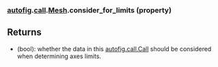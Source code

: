 ### [autofig](autofig.md).[call](autofig.call.md).[Mesh](autofig.call.Mesh.md).consider_for_limits (property)




Returns
-----------
* (bool): whether the data in this [autofig.call.Call](autofig.call.Call.md) should be considered
    when determining axes limits.


